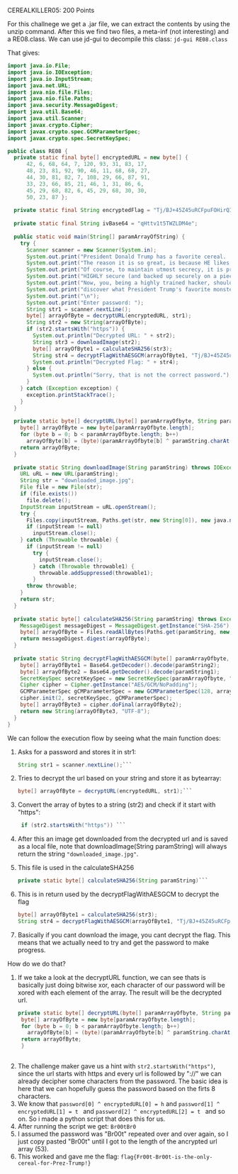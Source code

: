 CEREALKILLER05: 200 Points

For this challnege we get a .jar file, we can extract the contents by using the unzip command.
After this we find two files, a meta-inf (not interesting) and a RE08.class.
We can use jd-gui to decompile this class: `jd-gui RE08.class`

That gives:
```java
import java.io.File;
import java.io.IOException;
import java.io.InputStream;
import java.net.URL;
import java.nio.file.Files;
import java.nio.file.Paths;
import java.security.MessageDigest;
import java.util.Base64;
import java.util.Scanner;
import javax.crypto.Cipher;
import javax.crypto.spec.GCMParameterSpec;
import javax.crypto.spec.SecretKeySpec;

public class RE08 {
  private static final byte[] encryptedURL = new byte[] { 
      42, 6, 68, 64, 7, 120, 93, 31, 83, 17, 
      48, 23, 81, 92, 90, 46, 11, 68, 68, 27, 
      44, 30, 81, 82, 7, 108, 29, 66, 87, 91, 
      33, 23, 66, 85, 21, 46, 1, 31, 86, 6, 
      45, 29, 68, 82, 6, 45, 29, 68, 30, 30, 
      50, 23, 87 };
  
  private static final String encryptedFlag = "Tj/BJ+45Z45uRCFpuFOHirQI34ZC7bmtpCtJ3OE613fIxqrsZwIoLNSBXSjtPONFqZF3gC+4glh1Gyi2RBKZcuItH8s=";
  
  private static final String ivBase64 = "qHttv1t5TWZLDM4e";
  
  public static void main(String[] paramArrayOfString) {
    try {
      Scanner scanner = new Scanner(System.in);
      System.out.print("President Donald Trump has a favorite cereal.  It is great... really great...\n");
      System.out.print("The reason it is so great, is because HE likes it... that makes it reall great...\n");
      System.out.print("Of course, to maintain utmost secrecy, it is protected with a password that is\n");
      System.out.print("HIGHLY secure (and backed up securely on a piece of paper somewhere in Mar Lago...)\n");
      System.out.print("Now, you, being a highly trained hacker, should be able to BYPASS this security and\n");
      System.out.print("discover what President Trump's favorite monster cereal is.\n");
      System.out.print("\n");
      System.out.print("Enter password: ");
      String str1 = scanner.nextLine();
      byte[] arrayOfByte = decryptURL(encryptedURL, str1);
      String str2 = new String(arrayOfByte);
      if (str2.startsWith("https")) {
        System.out.println("Decrypted URL: " + str2);
        String str3 = downloadImage(str2);
        byte[] arrayOfByte1 = calculateSHA256(str3);
        String str4 = decryptFlagWithAESGCM(arrayOfByte1, "Tj/BJ+45Z45uRCFpuFOHirQI34ZC7bmtpCtJ3OE613fIxqrsZwIoLNSBXSjtPONFqZF3gC+4glh1Gyi2RBKZcuItH8s=", "qHttv1t5TWZLDM4e");
        System.out.println("Decrypted Flag: " + str4);
      } else {
        System.out.println("Sorry, that is not the correct password.");
      } 
    } catch (Exception exception) {
      exception.printStackTrace();
    } 
  }
  
  private static byte[] decryptURL(byte[] paramArrayOfbyte, String paramString) {
    byte[] arrayOfByte = new byte[paramArrayOfbyte.length];
    for (byte b = 0; b < paramArrayOfbyte.length; b++)
      arrayOfByte[b] = (byte)(paramArrayOfbyte[b] ^ paramString.charAt(b % paramString.length())); 
    return arrayOfByte;
  }
  
  private static String downloadImage(String paramString) throws IOException {
    URL uRL = new URL(paramString);
    String str = "downloaded_image.jpg";
    File file = new File(str);
    if (file.exists())
      file.delete(); 
    InputStream inputStream = uRL.openStream();
    try {
      Files.copy(inputStream, Paths.get(str, new String[0]), new java.nio.file.CopyOption[0]);
      if (inputStream != null)
        inputStream.close(); 
    } catch (Throwable throwable) {
      if (inputStream != null)
        try {
          inputStream.close();
        } catch (Throwable throwable1) {
          throwable.addSuppressed(throwable1);
        }  
      throw throwable;
    } 
    return str;
  }
  
  private static byte[] calculateSHA256(String paramString) throws Exception {
    MessageDigest messageDigest = MessageDigest.getInstance("SHA-256");
    byte[] arrayOfByte = Files.readAllBytes(Paths.get(paramString, new String[0]));
    return messageDigest.digest(arrayOfByte);
  }
  
  private static String decryptFlagWithAESGCM(byte[] paramArrayOfbyte, String paramString1, String paramString2) throws Exception {
    byte[] arrayOfByte1 = Base64.getDecoder().decode(paramString2);
    byte[] arrayOfByte2 = Base64.getDecoder().decode(paramString1);
    SecretKeySpec secretKeySpec = new SecretKeySpec(paramArrayOfbyte, "AES");
    Cipher cipher = Cipher.getInstance("AES/GCM/NoPadding");
    GCMParameterSpec gCMParameterSpec = new GCMParameterSpec(128, arrayOfByte1);
    cipher.init(2, secretKeySpec, gCMParameterSpec);
    byte[] arrayOfByte3 = cipher.doFinal(arrayOfByte2);
    return new String(arrayOfByte3, "UTF-8");
  }
}
```
We can follow the execution flow by seeing what the main function does:
1) Asks for a password and stores it in str1:
   ```java
   String str1 = scanner.nextLine();```
2) Tries to decrypt the url based on your string and store it as bytearray:
   ```java
   byte[] arrayOfByte = decryptURL(encryptedURL, str1);``` 
3) Convert the array of bytes to a string (str2) and check if it start with "https":
   ```java
    if (str2.startsWith("https")) ```
   
5) After this an image get downloaded from the decrypted url and is saved as a local file, note that downloadImage(String paramString) will always return the string ```"downloaded_image.jpg"```.
   
6) This file is used in the calculateSHA256
   ```java
   private static byte[] calculateSHA256(String paramString)```
7) This is in return used by the decryptFlagWithAESGCM to decrypt the flag
    ```java
    byte[] arrayOfByte1 = calculateSHA256(str3);
    String str4 = decryptFlagWithAESGCM(arrayOfByte1, "Tj/BJ+45Z45uRCFpuFOHirQI34ZC7bmtpCtJ3OE613fIxqrsZwIoLNSBXSjtPONFqZF3gC+4glh1Gyi2RBKZcuItH8s=", "qHttv1t5TWZLDM4e");
    ```
8) Basically if you cant download the image, you cant decrypt the flag. This means that we actually need to try and get the password to make progress.

How do we do that?
1) If we take a look at the decryptURL function, we can see thats is basically just doing bitwise xor, each character of our password will be xored with each element of the array. The result will be the decrypted url.
   ```java
   private static byte[] decryptURL(byte[] paramArrayOfbyte, String paramString) {
    byte[] arrayOfByte = new byte[paramArrayOfbyte.length];
    for (byte b = 0; b < paramArrayOfbyte.length; b++)
      arrayOfByte[b] = (byte)(paramArrayOfbyte[b] ^ paramString.charAt(b % paramString.length())); 
    return arrayOfByte;
    }
  
3) The challenge maker gave us a hint with ```str2.startsWith("https")```, since the url starts with https and every url is followed by "://" we can already decipher some characters from the password.
   The basic idea is here that we can hopefully guess the password based on the firts 8 characters.
4) We  know that ```password[0] ^ encryptedURL[0] = h``` and ```password[1] ^ encryptedURL[1] = t ``` and ```password[2] ^ encryptedURL[2] = t ``` and so on. So i made a python script that does this for us.
5) After running the script we get:
   ```Br00tBr0```
6) I assumed the password was "Br00t" repeated over and over again, so I just copy pasted "Br00t" until I got to the length of the ancrypted url array (53).
7) This worked and gave me the flag:
   ```flag{Fr00t-Br00t-is-the-only-cereal-for-Prez-Trump!} ``` 
   
   
   
